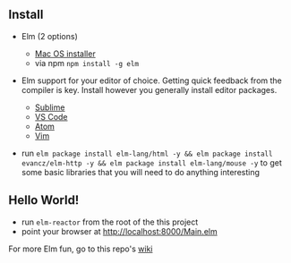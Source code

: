 
## Install

- Elm (2 options)   
  - [Mac OS installer](http://install.elm-lang.org/Elm-Platform-0.17.1.pkg)
  - via npm `npm install -g elm`
- Elm support for your editor of choice. Getting quick feedback from the compiler is key.
Install however you generally install editor packages.
  - [Sublime](https://packagecontrol.io/packages/Elm%20Language%20Support)
  - [VS Code](https://github.com/sbrink/vscode-elm)
  - [Atom](https://atom.io/packages/language-elm)
  - [Vim](https://github.com/lambdatoast/elm.vim)

- run `elm package install elm-lang/html -y && elm package install evancz/elm-http -y && elm package install elm-lang/mouse -y` to get some basic libraries that you will need to do anything interesting


## Hello World!

- run `elm-reactor` from the root of the this project
- point your browser at [http://localhost:8000/Main.elm](http://localhost:8000/Main.elm)

For more Elm fun, go to this repo's [wiki](https://github.com/svoynow/elm-brownbag/wiki/Getting-Started)


